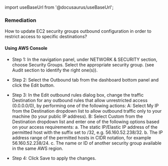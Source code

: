 import useBaseUrl from '@docusaurus/useBaseUrl';

### Remediation
How to update EC2 security groups outbound configuration in order to restrict access to specific destinations?

#### Using AWS Console

- Step 1: In the navigation panel, under NETWORK & SECURITY section, choose Security Groups. Select the appropriate security group.
		(see Audit section to identify the right one(s)).

- Step 2: Select the Outbound tab from the dashboard bottom panel and click the Edit button.

- Step 3: In the Edit outbound rules dialog box, change the traffic Destination for any outbound rules that allow unrestricted access (0.0.0.0/0), by performing one of the following actions:
	 A: Select My IP from the Destination dropdown list to allow outbound traffic only to your machine (to your public IP address).
	 B: Select Custom from the Destination dropdown list and enter one of the following options based on your access requirements:
			a. The static IP/Elastic IP address of the permitted host with the suffix set to /32, e.g. 56.160.52.238/32.
			b. The IP address range of the permitted hosts in CIDR notation, for example 56.160.52.238/24.
			c. The name or ID of another security group available in the same AWS region.
	
- Step 4: Click Save to apply the changes.